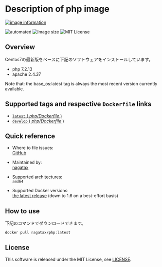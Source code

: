 # Description of php image

[![image information](https://dockeri.co/image/nagatax/php)](https://hub.docker.com/r/nagatax/php)

![automated](https://img.shields.io/docker/automated/nagatax/php.svg)
![Image size](https://img.shields.io/microbadger/image-size/nagatax%2Fphp.svg)
![MIT License](https://img.shields.io/badge/license-MIT-blue.svg?style=flat)

## Overview

Centos7の最新版をベースに下記のソフトウェアをインストールしています。

- php 7.2.13
- apache 2.4.37

Note that:
the base_os:latest tag is always the most recent version currently available.

## Supported tags and respective `Dockerfile` links

- [`latest` ( *php/Dockerfile* )](https://github.com/nagatax/docker-library/tree/php-master/php)
- [`develop` ( *php/Dockerfile* )](https://github.com/nagatax/docker-library/tree/php-develop/php)

## Quick reference

- Where to file issues:  
  [GitHub](https://github.com/nagatax/docker-library/issues)

- Maintained by:  
  [nagatax](https://github.com/nagatax)

- Supported architectures:  
  `amd64`

- Supported Docker versions:  
  [the latest release](https://github.com/docker/docker-ce/releases/latest) (down to 1.6 on a best-effort basis)

## How to use

下記のコマンドでダウンロードできます。

```bash
docker pull nagatax/php:latest
```

## License

This software is released under the MIT License, see [LICENSE](https://github.com/nagatax/docker-library/blob/master/LICENSE).
